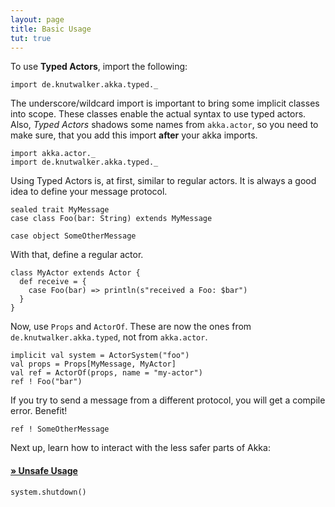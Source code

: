 ```yaml
---
layout: page
title: Basic Usage
tut: true
---
```


To use **Typed Actors**, import the following:

```tut:silent
import de.knutwalker.akka.typed._
```

The underscore/wildcard import is important to bring some implicit classes into scope.
These classes enable the actual syntax to use typed actors.
Also, _Typed Actors_ shadows some names from `akka.actor`, so you need to make sure, that you add this import **after** your akka imports.
 
```tut:silent
import akka.actor._
import de.knutwalker.akka.typed._
```

Using Typed Actors is, at first, similar to regular actors.
It is always a good idea to define your message protocol.

```tut:silent
sealed trait MyMessage
case class Foo(bar: String) extends MyMessage

case object SomeOtherMessage
```

With that, define a regular actor.

```tut
class MyActor extends Actor {
  def receive = {
    case Foo(bar) => println(s"received a Foo: $bar")
  }
}
```

Now, use `Props` and `ActorOf`. These are now the ones from `de.knutwalker.akka.typed`, not from `akka.actor`.

```tut
implicit val system = ActorSystem("foo")
val props = Props[MyMessage, MyActor]
val ref = ActorOf(props, name = "my-actor")
ref ! Foo("bar")
```

If you try to send a message from a different protocol, you will get a compile error. Benefit!

```tut:fail
ref ! SomeOtherMessage
```

Next up, learn how to interact with the less safer parts of Akka:

#### [&raquo; Unsafe Usage](unsafe.html)


```tut:invisible
system.shutdown()
```
